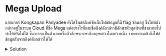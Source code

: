 # Mega Upload

แฮกเกอร์ Kongkapan Panyadee ยังได้โพสต์ลิงค์จัดเก็บไฟล์ข้อมูลที่มี flag ซ่อนอยู่ ซึ่งไฟล์ดังกล่าวอยู่ในระบบ Cloud ที่ชื่อ Mega แต่อย่างไรก็ตามชื่อลิงค์ดังกล่าวมีอักษรตัวสุดท้ายที่ขาดหายไปทำให้เปิดไม่ได้ ซึ่งอาจจะเป็นตัวเลขหรือตัวอักษรภาษาอังกฤษอย่างใดอย่างหนึ่ง จงพยายามเข้าถึงไฟล์ข้อมูลลับจากลิงค์ดังกล่าวให้ได้

<details>
    <summary>Solution</summary>
    
- ตามที่โจทย์บอกว่ามีตัวอักษรหายไปหนึ่งตัวใน URL นี้
```
https://mega.nz/file/g8UEyZ4Y#snPyV3h-Ga62ufx0c95QXPFnp96AvyVGhHrdsVLva4
```
![mega](https://github.com/joeKody/wongyos-ctf-writeup/assets/115410150/46199645-8bc5-4c67-b42f-4b93c4ca027d)

- ผมเลยลองทุกเอาตัวอักษรทุกตัว ต่อหลังดูทีละตัวซึ่งก็เจอกับ URL ที่ถูกต้อง และพบกับ flag!
![flag](https://github.com/joeKody/wongyos-ctf-writeup/assets/115410150/30601183-62bb-40d5-9e2c-10ecd93909ec)


</details>